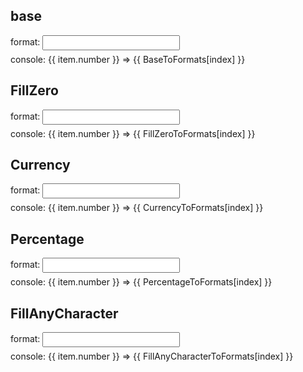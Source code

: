 ## base

<div class="example-group" v-for="(item, index) in Base" :key="index">
  <p class="example-format">format: <input  v-model="item.format"/></p>
  <p class="example-console">console: {{ item.number }} => {{ BaseToFormats[index] }}</p>
</div>

## FillZero

<div class="example-group" v-for="(item, index) in FillZero" :key="index">
  <p class="example-format">format: <input  v-model="item.format"/></p>
  <p class="example-console">console: {{ item.number }} => {{ FillZeroToFormats[index] }}</p>
</div>

## Currency

<div class="example-group" v-for="(item, index) in Currency" :key="index">
  <p class="example-format">format: <input  v-model="item.format"/></p>
  <p class="example-console">console: {{ item.number }} => {{ CurrencyToFormats[index] }}</p>
</div>

## Percentage
<div class="example-group" v-for="(item, index) in Percentage" :key="index">
  <p class="example-format">format: <input  v-model="item.format"/></p>
  <p class="example-console">console: {{ item.number }} => {{ PercentageToFormats[index] }}</p>
</div>

## FillAnyCharacter
<div class="example-group" v-for="(item, index) in FillAnyCharacter" :key="index">
  <p class="example-format">format: <input  v-model="item.format"/></p>
  <p class="example-console">console: {{ item.number }} => {{ FillAnyCharacterToFormats[index] }}</p>
</div>

<script lang="ts" setup>
import numable from "../../../../dist";

import { ref,reactive,computed,toRefs } from "vue";

const num = 123456789.123;
const percent = 0.123;
const time = 123;

interface formatModel {
  number: number
  format: string
}

// ########
// const base = ref<formatModel[]>([{
//   number: num,
//   format: "#,###",
// }]);

const __formats = reactive({
  Base: [{
    number: num,
    format: "#,###",
  }],
  FillZero:[{
    number: num,
    format: "000000000#,####.00000000"
  }],
  Currency:[{
    number: num,
    format: "￥#,###",
  },
  {
    number: num,
    format: "#,###$",
  }],
  Percentage:[{
    number: percent,
    format: "#%"
  },
  {
    number: percent,
    format: "#.##%"
  },
  {
    number: percent,
    format: "#.00%"
  }],
  FillAnyCharacter:[{
    number: num,
    format: "AAA-#,###-BBB",
  },
  {
    number: percent,
    format: "AAA-#.0%-BBB",
  }]
});

const { Base,FillZero,Currency,Percentage,FillAnyCharacter } = toRefs(__formats);
const BaseToFormats = computed(()=>{
  return toFormat(Base)
});
const FillZeroToFormats = computed(()=>{
  return toFormat(FillZero)
});
const CurrencyToFormats = computed(()=>{
  return toFormat(Currency)
});
const PercentageToFormats = computed(()=>{
  return toFormat(Percentage)
});
const FillAnyCharacterToFormats = computed(()=>{
  return toFormat(FillAnyCharacter)
});

function toFormat(input){
  return input.value.map((item) => {
    return numable(item.number).format(item.format)
  });
}
</script>

<style scoped lang="scss">
.example-group {
  & + .example-group {
    margin-top:10px;
  }

  .example-format {
    margin-bottom:6px;
  }
  .example-console {
    margin-top: 6px;
  }

  input {
    line-height: 20px;
    padding:0 8px;
    min-width: 220px;
  }
}
</style>
